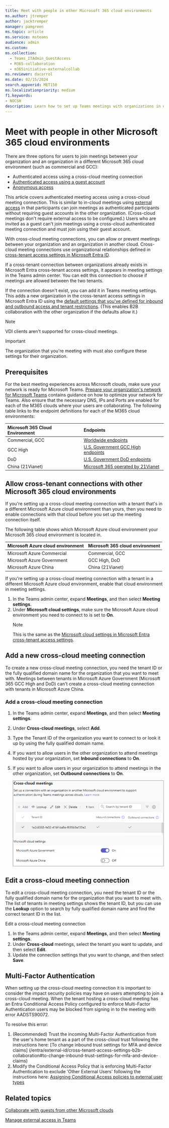 ```yaml
---
title: Meet with people in other Microsoft 365 cloud environments
ms.author: jtremper
author: jacktremper
manager: pamgreen
ms.topic: article
ms.service: msteams
audience: admin
ms.custom: 
ms.collection: 
  - Teams_ITAdmin_GuestAccess
  - M365-collaboration
  - m365initiative-externalcollab
ms.reviewer: dacarrol
ms.date: 02/15/2024
search.appverid: MET150
ms.localizationpriority: medium
f1.keywords:
- NOCSH
description: Learn how to set up Teams meetings with organizations in other Microsoft 365 cloud environments (for example, between commercial and DoD).
---
```


# Meet with people in other Microsoft 365 cloud environments

There are three options for users to join meetings between your organization and an organization in a different Microsoft 365 cloud environment (such as commercial and GCC):

- Authenticated access using a cross-cloud meeting connection
- [Authenticated access using a guest account](/microsoft-365/solutions/collaborate-guests-cross-cloud)
- [Anonymous access](anonymous-users-in-meetings.md)

This article covers authenticated meeting access using a cross-cloud meeting connection. This is similar to in-cloud meetings using [external access](trusted-organizations-external-meetings-chat.md) in that participants can join meetings as authenticated participants without requiring guest accounts in the other organization. (Cross-cloud meetings don't require external access to be configured.) Users who are invited as a guest can't join meetings using a cross-cloud authenticated meeting connection and must join using their guest account.

With cross-cloud meeting connections, you can allow or prevent meetings between your organization and an organization in another cloud. Cross-cloud meeting connections use organizational relationships defined in [cross-tenant access settings in Microsoft Entra ID](/azure/active-directory/external-identities/cross-tenant-access-settings-b2b-collaboration).

If a cross-tenant connection between organizations already exists in Microsoft Entra cross-tenant access settings, it appears in meeting settings in the Teams admin center. You can edit this connection to choose if meetings are allowed between the two tenants.

If the connection doesn't exist, you can add it in Teams meeting settings. This adds a new organization in the cross-tenant access settings in Microsoft Entra ID using the [default settings that you've defined for inbound and outbound access and tenant restrictions](/azure/active-directory/external-identities/cross-tenant-access-settings-b2b-collaboration#configure-default-settings). (This enables B2B collaboration with the other organization if the defaults allow it.)

> [!NOTE]
> VDI clients aren't supported for cross-cloud meetings.

> [!IMPORTANT]
> The organization that you're meeting with must also configure these settings for their organization.

## Prerequisites
For the best meeting experiences across Microsoft clouds, make sure your network is ready for Microsoft Teams.  [Prepare your organization's network for Microsoft Teams](/microsoftteams/prepare-network#network-requirements) contains guidance on how to optimize your network for Teams.  Also ensure that the necessary DNS, IPs and Ports are enabled for each of the M365 clouds where your users are collaborating.  The following table links to the endpoint definitions for each of the M365 cloud environments:

|Microsoft 365 Cloud Environment|Endpoints|
|:--------------------------------|:------------------------------|
|Commercial, GCC|[Worldwide endpoints](/microsoft-365/enterprise/urls-and-ip-address-ranges)|
|GCC High|[U.S. Government GCC High endpoints](/microsoft-365/enterprise/microsoft-365-u-s-government-gcc-high-endpoints)|
|DoD|[U.S. Government DoD endpoints](/microsoft-365/enterprise/microsoft-365-u-s-government-dod-endpoints)|
|China (21Vianet)|[Microsoft 365 operated by 21Vianet](/microsoft-365/enterprise/urls-and-ip-address-ranges-21vianet)|

## Allow cross-tenant connections with other Microsoft 365 cloud environments

If you're setting up a cross-cloud meeting connection with a tenant that's in a different Microsoft Azure cloud environment than yours, then you need to enable connections with that cloud before you set up the meeting connection itself.

The following table shows which Microsoft Azure cloud environment your Microsoft 365 cloud environment is located in.

|Microsoft Azure cloud environment|Microsoft 365 cloud environment|
|:--------------------------------|:------------------------------|
|Microsoft Azure Commercial|Commercial, GCC|
|Microsoft Azure Government|GCC High, DoD|
|Microsoft Azure China|China (21Vianet)|

If you're setting up a cross-cloud meeting connection with a tenant in a different Microsoft Azure cloud environment, enable that cloud environment in meeting settings.

1. In the Teams admin center, expand **Meetings**, and then select **Meeting settings**.
1. Under **Microsoft cloud settings**, make sure the Microsoft Azure cloud environment you need to connect to is set to **On**.
    > [!NOTE]
    > This is the same as the [Microsoft cloud settings in Microsoft Entra cross-tenant access settings](/azure/active-directory/external-identities/cross-cloud-settings).

## Add a new cross-cloud meeting connection

To create a new cross-cloud meeting connection, you need the tenant ID or the fully qualified domain name for the organization that you want to meet with. Meetings between tenants in Microsoft Azure Government (Microsoft 365 GCC High and DoD) can't create a cross-cloud meeting connection with tenants in Microsoft Azure China.

### Add a cross-cloud meeting connection

1. In the Teams admin center, expand **Meetings**, and then select **Meeting settings**.
1. Under **Cross-cloud meetings**, select **Add**.
1. Type the Tenant ID of the organization you want to connect to or look it up by using the fully qualified domain name.
1. If you want to allow users in the other organization to attend meetings hosted by your organization, set **Inbound connections** to **On**.
1. If you want to allow users in your organization to attend meetings in the other organization, set **Outbound connections** to **On**.

    ![Screenshot of cross-cloud meetings settings in the Teams admin center.](media/cross-cloud-meetings-settings.png)
   
## Edit a cross-cloud meeting connection

To edit a cross-cloud meeting connection, you need the tenant ID or the fully qualified domain name for the organization that you want to meet with. The list of tenants in meeting settings shows the tenant ID, but you can use the **Lookup** option to search by fully qualified domain name and find the correct tenant ID in the list.

Edit a cross-cloud meeting connection

1. In the Teams admin center, expand **Meetings**, and then select **Meeting settings**.
1. Under **Cross-cloud** meetings, select the tenant you want to update, and then select **Edit**.
1. Update the connection settings that you want to change, and then select **Save**.

## Multi-Factor Authentication
When setting up the cross-cloud meeting connection it is important to consider the impact security policies may have on users attempting to join a cross-cloud meeting.  When the tenant hosting a cross-cloud meeting has an Entra Conditional Access Policy configured to enforce Multi-Factor Authentication users may be blocked from signing in to the meeting with error AADSTS90072.

To resolve this error:
1. (Recommended) Trust the incoming Multi-Factor Authentication from the user's home tenant as a part of the cross-cloud trust following the instructions here: [To change inbound trust settings for MFA and device claims] (/entra/external-id/cross-tenant-access-settings-b2b-collaboration#to-change-inbound-trust-settings-for-mfa-and-device-claims)
2. Modify the Conditional Access Policy that is enforcing Multi-Factor Authentication to exclude 'Other External Users' following the instructions here: [Assigning Conditional Access policies to external user types](/entra/external-id/authentication-conditional-access#conditional-access-for-external-users)

## Related topics

[Collaborate with guests from other Microsoft clouds](/microsoft-365/solutions/collaborate-guests-cross-cloud)

[Manage external access in Teams](manage-external-access.md)
